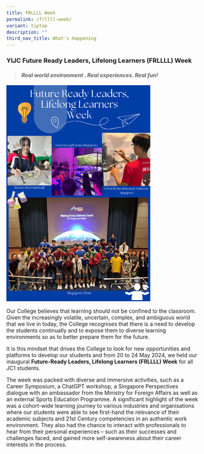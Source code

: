 ```yaml
---
title: FRLLLL Week
permalink: /frllll-week/
variant: tiptap
description: ""
third_nav_title: What's Happening
---
```

<h3><strong>YIJC Future Ready Leaders, Lifelong Learners (FRLLLL) Week</strong></h3>
<blockquote>
<h4><em>Real world environment . Real experiences. Real fun!</em></h4>
</blockquote>
<p></p>
<div class="isomer-image-wrapper">
<img style="width: 75%;" height="auto" width="100%" alt="" src="/images/What's Happening/Future_Ready_Leaders__Lifelong_Learners_Photography.png">
</div>
<p>Our College believes that learning should not be confined to the classroom.
Given the increasingly volatile, uncertain, complex, and ambiguous world
that we live in today, the College recognises that there is a need to develop
the students continually and to expose them to diverse learning environments
so as to better prepare them for the future.</p>
<p>It is this mindset that drives the College to look for new opportunities
and platforms to develop our students and from 20 to 24 May 2024, we held
our inaugural <strong>Future-Ready Leaders, Lifelong Learners (FRLLLL) Week</strong> for
all JC1 students.</p>
<p>The week was packed with diverse and immersive activities, such as a Career
Symposium, a ChatGPT workshop, a Singapore Perspectives dialogue with an
ambassador from the Ministry for Foreign Affairs as well as an external
Sports Education Programme. A significant highlight of the week was a cohort-wide
learning journey to various industries and organisations where our students
were able to see first-hand the relevance of their academic subjects and
21st Century competencies in an authentic work environment. They also had
the chance to interact with professionals to hear from their personal experiences
– such as their successes and challenges faced, and gained more self-awareness
about their career interests in the process.</p>